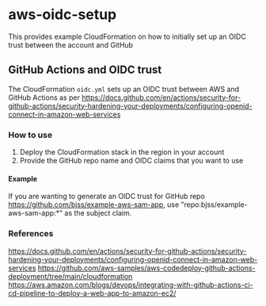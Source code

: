 # aws-oidc-setup

This provides example CloudFormation on how to initially set up an OIDC trust between the account and GitHub

## GitHub Actions and OIDC trust

The CloudFormation `oidc.yml` sets up an OIDC trust between AWS and GitHub Actions as per https://docs.github.com/en/actions/security-for-github-actions/security-hardening-your-deployments/configuring-openid-connect-in-amazon-web-services

### How to use

1. Deploy the CloudFormation stack in the region in your account
2. Provide the GitHub repo name and OIDC claims that you want to use

#### Example

If you are wanting to generate an OIDC trust for GitHub repo https://github.com/bjss/example-aws-sam-app, use "repo:bjss/example-aws-sam-app:*" as the subject claim.


### References

https://docs.github.com/en/actions/security-for-github-actions/security-hardening-your-deployments/configuring-openid-connect-in-amazon-web-services
https://github.com/aws-samples/aws-codedeploy-github-actions-deployment/tree/main/cloudformation
https://aws.amazon.com/blogs/devops/integrating-with-github-actions-ci-cd-pipeline-to-deploy-a-web-app-to-amazon-ec2/